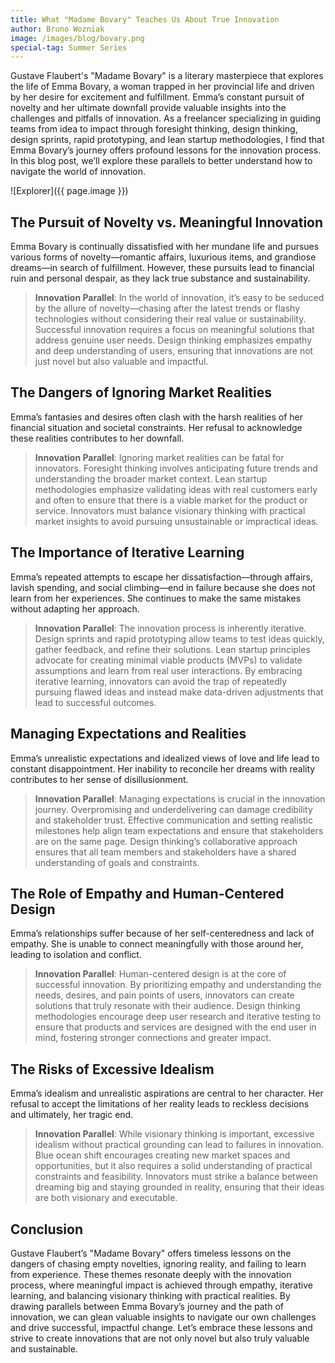 ```yaml
---
title: What "Madame Bovary" Teaches Us About True Innovation
author: Bruno Wozniak
image: /images/blog/bovary.png
special-tag: Summer Series
---
```


Gustave Flaubert's "Madame Bovary" is a literary masterpiece that explores the life of Emma Bovary, a woman trapped in her provincial life and driven by her desire for excitement and fulfillment. Emma’s constant pursuit of novelty and her ultimate downfall provide valuable insights into the challenges and pitfalls of innovation. As a freelancer specializing in guiding teams from idea to impact through foresight thinking, design thinking, design sprints, rapid prototyping, and lean startup methodologies, I find that Emma Bovary’s journey offers profound lessons for the innovation process. In this blog post, we’ll explore these parallels to better understand how to navigate the world of innovation.

![Explorer]({{ page.image }})

<!--more-->

## The Pursuit of Novelty vs. Meaningful Innovation

Emma Bovary is continually dissatisfied with her mundane life and pursues various forms of novelty—romantic affairs, luxurious items, and grandiose dreams—in search of fulfillment. However, these pursuits lead to financial ruin and personal despair, as they lack true substance and sustainability.

> **Innovation Parallel**: In the world of innovation, it’s easy to be seduced by the allure of novelty—chasing after the latest trends or flashy technologies without considering their real value or sustainability. Successful innovation requires a focus on meaningful solutions that address genuine user needs. Design thinking emphasizes empathy and deep understanding of users, ensuring that innovations are not just novel but also valuable and impactful.

## The Dangers of Ignoring Market Realities

Emma’s fantasies and desires often clash with the harsh realities of her financial situation and societal constraints. Her refusal to acknowledge these realities contributes to her downfall.

> **Innovation Parallel**: Ignoring market realities can be fatal for innovators. Foresight thinking involves anticipating future trends and understanding the broader market context. Lean startup methodologies emphasize validating ideas with real customers early and often to ensure that there is a viable market for the product or service. Innovators must balance visionary thinking with practical market insights to avoid pursuing unsustainable or impractical ideas.

## The Importance of Iterative Learning

Emma’s repeated attempts to escape her dissatisfaction—through affairs, lavish spending, and social climbing—end in failure because she does not learn from her experiences. She continues to make the same mistakes without adapting her approach.

> **Innovation Parallel**: The innovation process is inherently iterative. Design sprints and rapid prototyping allow teams to test ideas quickly, gather feedback, and refine their solutions. Lean startup principles advocate for creating minimal viable products (MVPs) to validate assumptions and learn from real user interactions. By embracing iterative learning, innovators can avoid the trap of repeatedly pursuing flawed ideas and instead make data-driven adjustments that lead to successful outcomes.

## Managing Expectations and Realities

Emma’s unrealistic expectations and idealized views of love and life lead to constant disappointment. Her inability to reconcile her dreams with reality contributes to her sense of disillusionment.

> **Innovation Parallel**: Managing expectations is crucial in the innovation journey. Overpromising and underdelivering can damage credibility and stakeholder trust. Effective communication and setting realistic milestones help align team expectations and ensure that stakeholders are on the same page. Design thinking’s collaborative approach ensures that all team members and stakeholders have a shared understanding of goals and constraints.

## The Role of Empathy and Human-Centered Design

Emma’s relationships suffer because of her self-centeredness and lack of empathy. She is unable to connect meaningfully with those around her, leading to isolation and conflict.

> **Innovation Parallel**: Human-centered design is at the core of successful innovation. By prioritizing empathy and understanding the needs, desires, and pain points of users, innovators can create solutions that truly resonate with their audience. Design thinking methodologies encourage deep user research and iterative testing to ensure that products and services are designed with the end user in mind, fostering stronger connections and greater impact.

## The Risks of Excessive Idealism

Emma’s idealism and unrealistic aspirations are central to her character. Her refusal to accept the limitations of her reality leads to reckless decisions and ultimately, her tragic end.

> **Innovation Parallel**: While visionary thinking is important, excessive idealism without practical grounding can lead to failures in innovation. Blue ocean shift encourages creating new market spaces and opportunities, but it also requires a solid understanding of practical constraints and feasibility. Innovators must strike a balance between dreaming big and staying grounded in reality, ensuring that their ideas are both visionary and executable.

## Conclusion

Gustave Flaubert’s "Madame Bovary" offers timeless lessons on the dangers of chasing empty novelties, ignoring reality, and failing to learn from experience. These themes resonate deeply with the innovation process, where meaningful impact is achieved through empathy, iterative learning, and balancing visionary thinking with practical realities. By drawing parallels between Emma Bovary’s journey and the path of innovation, we can glean valuable insights to navigate our own challenges and drive successful, impactful change. Let’s embrace these lessons and strive to create innovations that are not only novel but also truly valuable and sustainable.
